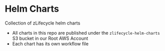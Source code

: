 # Helm Charts

Collection of zLifecycle helm charts

- All charts in this repo are published under the `zlifecycle-helm-charts` S3 bucket in our Root AWS Account
- Each chart has its own workflow file
